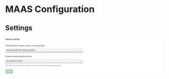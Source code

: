 # MAAS Configuration

## Settings
![Commissioning](https://github.com/ednrs/openstack_install/blob/main/scripts/images/commissioning.png)

